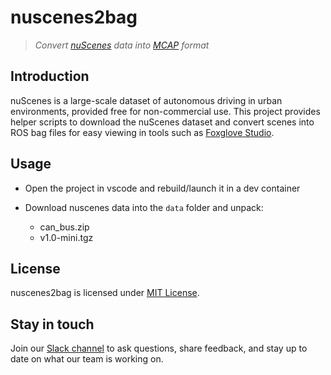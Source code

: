 # nuscenes2bag

> _Convert [nuScenes](https://www.nuscenes.org/) data into [MCAP](https://mcap.dev/) format_

## Introduction

nuScenes is a large-scale dataset of autonomous driving in urban environments, provided free for non-commercial use. This project provides helper scripts to download the nuScenes dataset and convert scenes into ROS bag files for easy viewing in tools such as [Foxglove Studio](https://foxglove.dev/).

## Usage

* Open the project in vscode and rebuild/launch it in a dev container

* Download nuscenes data into the `data` folder and unpack:
    - can_bus.zip
    - v1.0-mini.tgz

## License

nuscenes2bag is licensed under [MIT License](https://opensource.org/licenses/MIT).

## Stay in touch

Join our [Slack channel](https://foxglove.dev/join-slack) to ask questions, share feedback, and stay up to date on what our team is working on.
